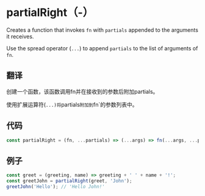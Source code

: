 # partialRight（-）

Creates a function that invokes `fn` with `partials` appended to the arguments it receives.

Use the spread operator (`...`) to append `partials` to the list of arguments of `fn`.

## 翻译

创建一个函数，该函数调用fn并在接收到的参数后附加partials。

使用扩展运算符(`...)将`partials`附加到`fn`的参数列表中。

## 代码

```js
const partialRight = (fn, ...partials) => (...args) => fn(...args, ...partials);
```

## 例子

```js
const greet = (greeting, name) => greeting + ' ' + name + '!';
const greetJohn = partialRight(greet, 'John');
greetJohn('Hello'); // 'Hello John!'
```
